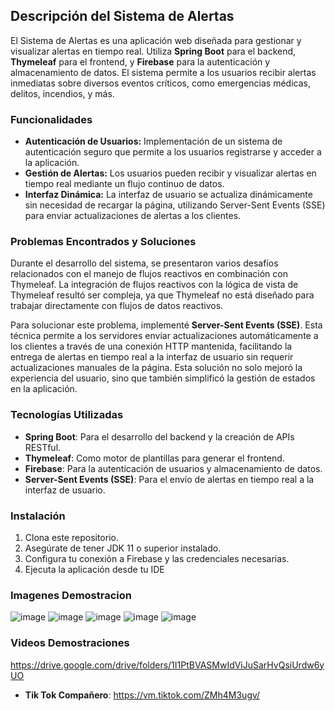 ## Descripción del Sistema de Alertas

El Sistema de Alertas es una aplicación web diseñada para gestionar y visualizar alertas en tiempo real. Utiliza **Spring Boot** para el backend, **Thymeleaf** para el frontend, y **Firebase** para la autenticación y almacenamiento de datos. El sistema permite a los usuarios recibir alertas inmediatas sobre diversos eventos críticos, como emergencias médicas, delitos, incendios, y más.

### Funcionalidades

- **Autenticación de Usuarios:** Implementación de un sistema de autenticación seguro que permite a los usuarios registrarse y acceder a la aplicación.
- **Gestión de Alertas:** Los usuarios pueden recibir y visualizar alertas en tiempo real mediante un flujo continuo de datos.
- **Interfaz Dinámica:** La interfaz de usuario se actualiza dinámicamente sin necesidad de recargar la página, utilizando Server-Sent Events (SSE) para enviar actualizaciones de alertas a los clientes.

### Problemas Encontrados y Soluciones

Durante el desarrollo del sistema, se presentaron varios desafíos relacionados con el manejo de flujos reactivos en combinación con Thymeleaf. La integración de flujos reactivos con la lógica de vista de Thymeleaf resultó ser compleja, ya que Thymeleaf no está diseñado para trabajar directamente con flujos de datos reactivos.

Para solucionar este problema, implementé **Server-Sent Events (SSE)**. Esta técnica permite a los servidores enviar actualizaciones automáticamente a los clientes a través de una conexión HTTP mantenida, facilitando la entrega de alertas en tiempo real a la interfaz de usuario sin requerir actualizaciones manuales de la página. Esta solución no solo mejoró la experiencia del usuario, sino que también simplificó la gestión de estados en la aplicación.

### Tecnologías Utilizadas

- **Spring Boot**: Para el desarrollo del backend y la creación de APIs RESTful.
- **Thymeleaf**: Como motor de plantillas para generar el frontend.
- **Firebase**: Para la autenticación de usuarios y almacenamiento de datos.
- **Server-Sent Events (SSE)**: Para el envío de alertas en tiempo real a la interfaz de usuario.

### Instalación

1. Clona este repositorio.
2. Asegúrate de tener JDK 11 o superior instalado.
3. Configura tu conexión a Firebase y las credenciales necesarias.
4. Ejecuta la aplicación desde tu IDE

### Imagenes Demostracion
![image](https://github.com/user-attachments/assets/0d95cc33-3721-4e8d-bf0f-fad7ea3b18d2)
![image](https://github.com/user-attachments/assets/38f611f7-5b68-4855-8050-5207dc0ebbe1)
![image](https://github.com/user-attachments/assets/2c9335c8-6d32-4122-a429-118d65f59f56)
![image](https://github.com/user-attachments/assets/02dbdd37-e404-4a55-bb5b-76a55c6e1cdd)
![image](https://github.com/user-attachments/assets/9a888493-b7e3-4b0b-b59c-77ce9a89e0f1)


### Videos Demostraciones
https://drive.google.com/drive/folders/1I1PtBVASMwIdViJuSarHvQsiUrdw6yUO
- **Tik Tok Compañero**: https://vm.tiktok.com/ZMh4M3ugv/
